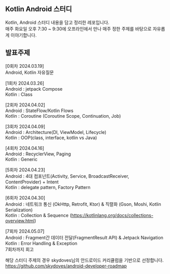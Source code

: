 ## Kotlin Android 스터디
Kotlin, Android 스터디 내용을 담고 정리한 레포입니다.  
매주 화요일 오후 7:30 ~ 9:30에 오프라인에서 만나 매주 정한 주제를 바탕으로 자유롭게 이야기합니다.  

## 발표주제
[0회차 2024.03.19]  
Android, Kotlin 자유질문  

[1회차 2024.03.26]  
Android : jetpack Compose  
Kotlin : Class  

[2회차 2024.04.02]  
Android : StateFlow/Kotlin Flows  
Kotlin : Coroutine (Coroutine Scope, Continuation, Job)  

[3회차 2024.04.09]  
Android : Architecture(DI, ViewModel, Lifecycle)  
Kotlin : OOP(class, interface, kotlin vs Java)  

[4회차 2024.04.16]  
Android : RecyclerView, Paging  
Kotlin : Generic  

[5회차 2024.04.23]  
Android : 4대 컴포넌트(Activity, Service, BroadcastReceiver, ContentProvider) + Intent  
Kotlin : delegate pattern, Factory Pattern  

[6회차 2024.04.30]  
Android : 네트워크 통신 (OkHttp, Retrofit, Ktor) & 직렬화 (Gson, Moshi, Kotlin Serialization)  
Kotlin : Collection & Sequence (https://kotlinlang.org/docs/collections-overview.html)  

[7회차 2024.05.07]  
Android : Fragment간 데이터 전달(FragmentResult API) & Jetpack Navigation  
Kotlin : Error Handling & Exception  
7회차까지 회고  

해당 스터디 주제의 경우 skydoves님의 안드로이드 커리큘럼을 기반으로 선정합니다.  
https://github.com/skydoves/android-developer-roadmap
